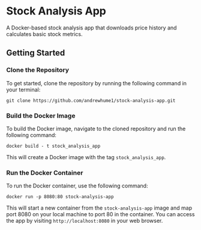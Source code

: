 # Stock Analysis App

A Docker-based stock analysis app that downloads price history and calculates basic stock metrics.

## Getting Started

### Clone the Repository

To get started, clone the repository by running the following command in your terminal:

```
git clone https://github.com/andrewhume1/stock-analysis-app.git
```

### Build the Docker Image

To build the Docker image, navigate to the cloned repository and run the following command:

```
docker build - t stock_analysis_app
```

This will create a Docker image with the tag `stock_analysis_app`.

### Run the Docker Container

To run the Docker container, use the following command:

```
docker run -p 8080:80 stock-analysis-app
```
This will start a new container from the `stock-analysis-app` image and map port 8080 on your local machine to port 80 in the container. You can access the app by visiting `http://localhost:8080` in your web browser.

